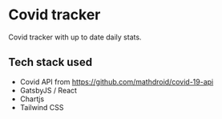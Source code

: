 # Covid tracker

Covid tracker with up to date daily stats.

## Tech stack used

- Covid API from https://github.com/mathdroid/covid-19-api
- GatsbyJS / React
- Chartjs
- Tailwind CSS
